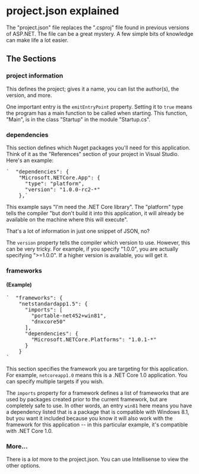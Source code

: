 # project.json explained
The "project.json" file replaces the ".csproj" file found in previous versions of ASP.NET.  The file can be a great mystery. A few simple bits of knowledge can make life a lot easier.

## The Sections  
### project information  
This defines the project; gives it a name, you can list the author(s), the version, and more.  

One  important entry is the `emitEntryPoint` property. Setting it to `true` means the program has a main function to be called when starting. This function, "Main", is in the class "Startup" in the module "Startup.cs".

### dependencies
This section defines which Nuget packages you'll need for this application. Think of it as the "References" section of your project in Visual Studio.
Here's an example:
<pre>
`  "dependencies": {
    "Microsoft.NETCore.App": {
      "type": "platform",
      "version": "1.0.0-rc2-*"
    },`
</pre>
This example says "I'm need the .NET Core library". The "platform" type tells the compiler "but don't build it into this application, it will already be available on the machine where this will execute".  

That's a lot of information in just one snippet of JSON, no?  

The `version` property tells the compiler which version to use. However, this can be very tricky. For example, if you specify "1.0.0", you are actually specifying ">=1.0.0". If a higher version is available, you will get it.

### frameworks  
#### (Example)  
<pre>
`  "frameworks": {
    "netstandardapp1.5": {
      "imports": [
        "portable-net452+win81",
        "dnxcore50"
      ],
      "dependencies": {
        "Microsoft.NETCore.Platforms": "1.0.1-*"
      }
    }
`
</pre>
This section specifies the framework you are targeting for this application. For example, `netcoreapp1.0` means this is a .NET Core 1.0 application. You can specify multiple targets if you wish.  

The `imports` property for a framework defines a list of frameworks that are used by packages created prior to the current framework, but are completely safe to use. In other words, an entry `win81` here means you have a dependency listed that is a package that is compatible with Windows 8.1, but you want it included because you know it will also work with the framework for this application -- in this particular example, it's compatible with .NET Core 1.0.

### More...  
There is a *lot* more to the project.json. You can use Intellisense to view the other options.
